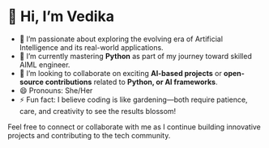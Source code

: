 # 👋 Hi, I’m Vedika
- 👀 I’m passionate about exploring the evolving era of Artificial Intelligence and its real-world applications.  
- 🌱 I’m currently mastering **Python** as part of my journey toward skilled AIML engineer.  
- 💞️ I’m looking to collaborate on exciting **AI-based projects** or **open-source contributions** related to **Python, or AI frameworks**.  
- 😄 Pronouns: She/Her  
- ⚡ Fun fact: I believe coding is like gardening—both require patience, care, and creativity to see the results blossom!  

Feel free to connect or collaborate with me as I continue building innovative projects and contributing to the tech community.

<!---
Vedika-Sd/Vedika-Sd is a ✨ special ✨ repository because its `README.md` (this file) appears on your GitHub profile.
You can click the Preview link to take a look at your changes.
--->
